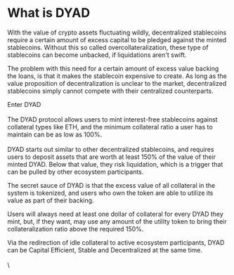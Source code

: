 # What is DYAD&#x20;

With the value of crypto assets fluctuating wildly, decentralized stablecoins require a certain amount of excess capital to be pledged against the minted stablecoins. Without this so called overcollateralization, these type of stablecoins can become unbacked, if liquidations aren't swift.

The problem with this need for a certain amount of excess value backing the loans, is that it makes the stablecoin expensive to create. As long as the value proposition of decentralization is unclear to the market, decentralized stablecoins simply cannot compete with their centralized counterparts.

Enter DYAD\
\
The DYAD protocol allows users to mint interest-free stablecoins against collateral types like ETH, and the minimum collateral ratio a user has to maintain can be as low as 100%.\
\
DYAD starts out similar to other decentralized stablecoins, and requires users to deposit assets that are worth at least 150% of the value of their minted DYAD. Below that value, they risk liquidation, which is a trigger that can be pulled by other ecosystem participants.

The secret sauce of DYAD is that the excess value of all collateral in the system is tokenized, and users who own the token are able to utilize its value as part of their backing.

Users will always need at least one dollar of collateral for every DYAD they mint, but, if they want, may use any amount of the utility token to bring their collateralization ratio above the required 150%.

Via the redirection of idle collateral to active ecosystem participants, DYAD can be Capital Efficient, Stable and Decentralized at the same time. \
\
\
